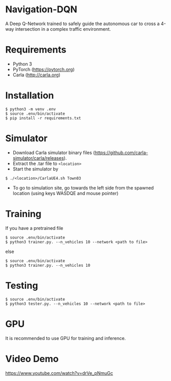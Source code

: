 # Navigation-DQN
A Deep Q-Network trained to safely guide the autonomous car to cross a 4-way intersection in a complex traffic environment.

# Requirements
* Python 3
* PyTorch (https://pytorch.org)
* Carla (http://carla.org)

# Installation
```shell
$ python3 -m venv .env
$ source .env/bin/activate
$ pip install -r requirements.txt
```

# Simulator
* Download Carla simulator binary files (https://github.com/carla-simulator/carla/releases). 
* Extract the .tar file to `<location>`
* Start the simulator by
```shell
$ ./<location>/CarlaUE4.sh Town03
```
* To go to simulation site, go towards the left side from the spawned location (using keys WASDQE and mouse pointer)

# Training
If you have a pretrained file
```shell
$ source .env/bin/activate
$ python3 trainer.py. --n_vehicles 10 --network <path to file>
```
else
```shell
$ source .env/bin/activate
$ python3 trainer.py. --n_vehicles 10
```

# Testing
```shell
$ source .env/bin/activate
$ python3 tester.py. --n_vehicles 10 --network <path to file>
```

# GPU
It is recommended to use GPU for training and inference.

# Video Demo
https://www.youtube.com/watch?v=drVe_pNmuGc
